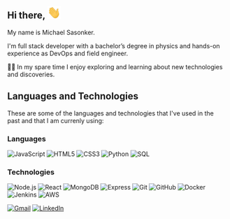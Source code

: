 <h2> Hi there, <img src="https://raw.githubusercontent.com/ABSphreak/ABSphreak/master/gifs/Hi.gif" width="30px"></h2>
  
  My name is Michael Sasonker.  
  
  I'm full stack developer with a bachelor’s degree in physics and hands-on experience as DevOps and field engineer. 
  
  :technologist: In my spare time I enjoy exploring and learning about new technologies and discoveries. 
  

## Languages and Technologies

These are some of the languages and technologies that I've used in the past and that I am currenly using:
### Languages

![JavaScript](https://img.shields.io/badge/-JavaScript-000000?style=flat&logo=javascript) 
![HTML5](https://img.shields.io/badge/-HTML5-000000?style=flat&logo=html5)
![CSS3](http://img.shields.io/badge/-CSS3-000000?style=flat&logo=CSS3)
![Python](https://img.shields.io/badge/-Python-000000?style=flat&logo=python)
![SQL](https://img.shields.io/badge/-SQL-000000?style=flat&logo=mysql)

### Technologies

![Node.js](https://img.shields.io/badge/-Node.js-222222?style=flat&logo=node.js&logoColor=339933)
![React](https://img.shields.io/badge/-React-222222?style=flat&logo=React&logoColor=61DAFB) 
![MongoDB](https://img.shields.io/badge/-MongoDB-000000?style=flat&logo=MongoDB)
![Express](https://img.shields.io/badge/-Express-222222?style=flat&logo=express&logoColor=ffffff)
![Git](https://img.shields.io/badge/-Git-222222?style=flat&logo=git&logoColor=F05032)
![GitHub](https://img.shields.io/badge/-GitHub-222222?style=flat&logo=github&logoColor=181717)
![Docker](https://img.shields.io/badge/-Docker-222222?style=flat&logo=docker&logoColor=61DAFB)
![Jenkins](https://img.shields.io/badge/-Jenkins-222222?style=flat&logo=jenkins&logoColor=ffffff)
![AWS](https://img.shields.io/badge/-AWS-222222?style=flat&logo=amazon-aws&logoColor=ffffff)

  [![Gmail](https://img.shields.io/badge/-GMAIL-D14836?style=for-the-badge&logo=gmail&logoColor=white)](mailto:michaelsas1212@gmail.com)
  [![LinkedIn](https://img.shields.io/badge/-LINKEDIN-0077B5?style=for-the-badge&logo=linkedin&logoColor=white)](https://www.linkedin.com/in/michael-sasonker-0346bb64/)